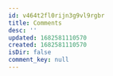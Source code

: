 ```yaml
---
id: v464t2fl0rijn3g9vl9rgbr
title: Comments
desc: ''
updated: 1682581110570
created: 1682581110570
isDir: false
comment_key: null
---
```

